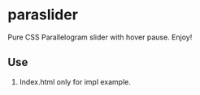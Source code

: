 # paraslider
Pure CSS Parallelogram slider with hover pause. Enjoy!

## Use
1. Index.html only for impl example.